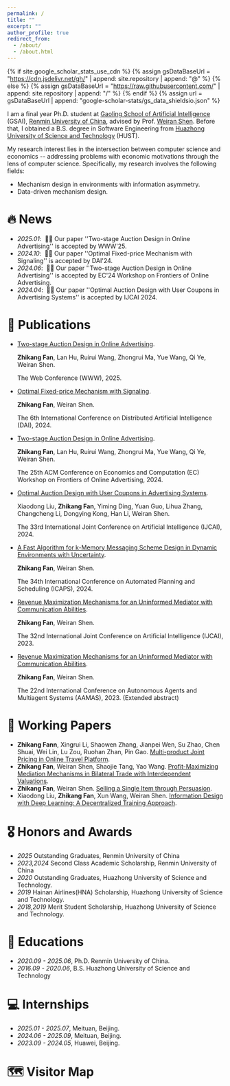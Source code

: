 ```yaml
---
permalink: /
title: ""
excerpt: ""
author_profile: true
redirect_from: 
  - /about/
  - /about.html
---
```


{% if site.google_scholar_stats_use_cdn %}
{% assign gsDataBaseUrl = "https://cdn.jsdelivr.net/gh/" | append: site.repository | append: "@" %}
{% else %}
{% assign gsDataBaseUrl = "https://raw.githubusercontent.com/" | append: site.repository | append: "/" %}
{% endif %}
{% assign url = gsDataBaseUrl | append: "google-scholar-stats/gs_data_shieldsio.json" %}

<span class='anchor' id='about-me'></span>

I am a final year Ph.D. student at [Gaoling School of Artificial Intelligence](http://ai.ruc.edu.cn/english/index.htm) (GSAI), [Renmin University of China](https://en.ruc.edu.cn/), advised by Prof. [Weiran Shen](https://www.weiran-shen.info/). Before that, I obtained a B.S. degree in Software Engineering from [Huazhong University of Science and Technology](https://english.hust.edu.cn/) (HUST).

My research interest lies in the intersection between computer science and economics -- addressing problems with economic motivations through the lens of computer science. Specifically, my research involves the following fields:
- Mechanism design in environments with information asymmetry.
- Data-driven mechanism design.


# 🔥 News
- *2025.01*: &nbsp;🎉🎉 Our paper ''Two-stage Auction Design in Online Advertising'' is accepted by WWW'25.
- *2024.10*: &nbsp;🎉🎉 Our paper ''Optimal Fixed-price Mechanism with Signaling'' is accepted by DAI'24.
- *2024.06*: &nbsp;🎉🎉 Our paper ''Two-stage Auction Design in Online Advertising'' is accepted by EC'24 Workshop on Frontiers of Online Advertising.
- *2024.04*: &nbsp;🎉🎉 Our paper ''Optimal Auction Design with User Coupons in Advertising Systems'' is accepted by IJCAI 2024.


# 📝 Publications 

<!-- 
<div class='paper-box'><div class='paper-box-image'><div><div class="badge">CVPR 2016</div><img src='images/500x300.png' alt="sym" width="100%"></div></div>
<div class='paper-box-text' markdown="1">

[Deep Residual Learning for Image Recognition](https://openaccess.thecvf.com/content_cvpr_2016/papers/He_Deep_Residual_Learning_CVPR_2016_paper.pdf)

**Kaiming He**, Xiangyu Zhang, Shaoqing Ren, Jian Sun


[**Project**](https://scholar.google.com/citations?view_op=view_citation&hl=zh-CN&user=DhtAFkwAAAAJ&citation_for_view=DhtAFkwAAAAJ:ALROH1vI_8AC) <strong><span class='show_paper_citations' data='DhtAFkwAAAAJ:ALROH1vI_8AC'></span></strong>
- Lorem ipsum dolor sit amet, consectetur adipiscing elit. Vivamus ornare aliquet ipsum, ac tempus justo dapibus sit amet. 
</div>
</div>
-->

- [Two-stage Auction Design in Online Advertising](https://dl.acm.org/doi/10.1145/3696410.3714735).

  **Zhikang Fan**, Lan Hu, Ruirui Wang, Zhongrui Ma, Yue Wang, Qi Ye, Weiran Shen.

  The Web Conference (WWW), 2025.
- [Optimal Fixed-price Mechanism with Signaling](https://arxiv.org/pdf/2411.10791).

  **Zhikang Fan**, Weiran Shen.

  The 6th International Conference on Distributed Artificial Intelligence (DAI), 2024.
- [Two-stage Auction Design in Online Advertising](https://dl.acm.org/doi/10.1145/3696410.3714735).

  **Zhikang Fan**, Lan Hu, Ruirui Wang, Zhongrui Ma, Yue Wang, Qi Ye, Weiran Shen.

  The 25th ACM Conference on Economics and Computation (EC) Workshop on Frontiers of Online Advertising, 2024.
- [Optimal Auction Design with User Coupons in Advertising Systems](https://www.ijcai.org/proceedings/2024/0322.pdf).

  Xiaodong Liu, **Zhikang Fan**, Yiming Ding, Yuan Guo, Lihua Zhang, Changcheng Li, Dongying Kong, Han Li, Weiran Shen.

  The 33rd International Joint Conference on Artificial Intelligence (IJCAI), 2024.
- [A Fast Algorithm for k-Memory Messaging Scheme Design in Dynamic Environments with Uncertainty](https://doi.org/10.1609/icaps.v34i1.31475).

  **Zhikang Fan**, Weiran Shen.

  The 34th International Conference on Automated Planning and Scheduling (ICAPS), 2024.
- [Revenue Maximization Mechanisms for an Uninformed Mediator with Communication Abilities](https://www.ijcai.org/proceedings/2023/0300.pdf).

  **Zhikang Fan**, Weiran Shen. 

  The 32nd International Joint Conference on Artificial Intelligence (IJCAI), 2023.
- [Revenue Maximization Mechanisms for an Uninformed Mediator with Communication Abilities](https://www.ifaamas.org/Proceedings/aamas2023/pdfs/p2922.pdf).

  **Zhikang Fan**, Weiran Shen. 

  The 22nd International Conference on Autonomous Agents and Multiagent Systems (AAMAS), 2023. (Extended abstract)


# 📝 Working Papers 

- **Zhikang Fann**, Xingrui Li, Shaowen Zhang, Jianpei Wen, Su Zhao, Chen Shuai, Wei Lin, Lu Zou, Ruohan Zhan, Pin Gao. [Multi-product Joint Pricing in Online Travel Platform](https://zhikang-fan.github.io/).
- **Zhikang Fan**, Weiran Shen, Shaojie Tang, Yao Wang. [Profit-Maximizing Mediation Mechanisms in Bilateral Trade with Interdependent Valuations](https://zhikang-fan.github.io/).
- **Zhikang Fan**, Weiran Shen. [Selling a Single Item through Persuasion](https://zhikang-fan.github.io/).
- Xiaodong Liu, **Zhikang Fan**, Xun Wang, Weiran Shen. [Information Design with Deep Learning: A Decentralized Training Approach](https://zhikang-fan.github.io/). 

# 🎖 Honors and Awards
- *2025* Outstanding Graduates, Renmin University of China
- *2023,2024* Second Class Academic Scholarship, Renmin University of China
- *2020* Outstanding Graduates, Huazhong University of Science and Technology.
- *2019* Hainan Airlines(HNA) Scholarship, Huazhong University of Science and Technology.
- *2018,2019* Merit Student Scholarship, Huazhong University of Science and Technology.

# 📖 Educations
- *2020.09 - 2025.06*, Ph.D. Renmin University of China. 
- *2016.09 - 2020.06*, B.S. Huazhong University of Science and Technology

<!-- 
# 💬 Invited Talks
- **2024.12**, Singapore, *International Conference on Distributed Artificial Intelligence*, *"Optimal Fixed-price Mechanism with Signaling"*

- **2024.07**, Wuxi, China, *CCF CE Annual Conference*, *"Optimal Mediation Mechanism in Bilateral Trade"*

- **2024.06**, Virtual, *International Conference on Automated Planning and Scheduling*, *"A Fast Algorithm for $k$-Memory Messaging Scheme Design in Dynamic Environments with a Far-Sighted Receiver"*

- **2023.08**, Macao, China, *International Joint Conference on Artificial Intelligence*, *"Revenue Maximization Mechanisms for an Uninformed Mediator with Communication Abilities"*
-->

# 💻 Internships
- *2025.01 - 2025.07*, Meituan, Beijing.
- *2024.06 - 2025.09*, Meituan, Beijing.
- *2023.09 - 2024.05*, Huawei, Beijing.

# 🗺️ Visitor Map

<script type="text/javascript" src="//rf.revolvermaps.com/0/0/8.js?i=5pudaj4xnp2&amp;m=0&amp;c=ff0000&amp;cr1=ffffff&amp;f=arial&amp;l=33" async="async"></script>
